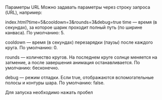 Параметры URL
Можно задавать параметры через строку запроса (URL), например:

index.html?time=5&cooldown=3&rounds=3&debug=true
time — время (в секундах), за которое шарик проходит полный путь (по ширине канваса).
По умолчанию: 5.

cooldown — время (в секундах) перезарядки (паузы) после каждого круга.
По умолчанию: 0.

rounds — количество кругов. На последнем круге солнце меняется на затмение, а после завершения анимация останавливается.
По умолчанию: бесконечно.

debug — режим отладки. Если true, отображаются вспомогательные полосы и контуры шара.
По умолчанию: false.

Для запуска необходимо нажать пробел